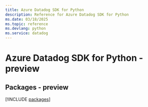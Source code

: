 ```yaml
---
title: Azure Datadog SDK for Python
description: Reference for Azure Datadog SDK for Python
ms.date: 03/18/2025
ms.topic: reference
ms.devlang: python
ms.service: datadog
---
```

# Azure Datadog SDK for Python - preview
## Packages - preview
[!INCLUDE [packages](datadog-index.md)]